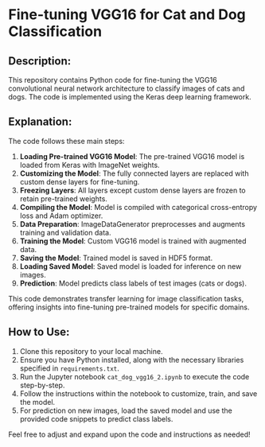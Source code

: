 # Fine-tuning VGG16 for Cat and Dog Classification

## Description:
This repository contains Python code for fine-tuning the VGG16 convolutional neural network architecture to classify images of cats and dogs. The code is implemented using the Keras deep learning framework.

## Explanation:
The code follows these main steps:
1. **Loading Pre-trained VGG16 Model**: The pre-trained VGG16 model is loaded from Keras with ImageNet weights.
2. **Customizing the Model**: The fully connected layers are replaced with custom dense layers for fine-tuning.
3. **Freezing Layers**: All layers except custom dense layers are frozen to retain pre-trained weights.
4. **Compiling the Model**: Model is compiled with categorical cross-entropy loss and Adam optimizer.
5. **Data Preparation**: ImageDataGenerator preprocesses and augments training and validation data.
6. **Training the Model**: Custom VGG16 model is trained with augmented data.
7. **Saving the Model**: Trained model is saved in HDF5 format.
8. **Loading Saved Model**: Saved model is loaded for inference on new images.
9. **Prediction**: Model predicts class labels of test images (cats or dogs).

This code demonstrates transfer learning for image classification tasks, offering insights into fine-tuning pre-trained models for specific domains.

## How to Use:
1. Clone this repository to your local machine.
2. Ensure you have Python installed, along with the necessary libraries specified in `requirements.txt`.
3. Run the Jupyter notebook `cat_dog_vgg16_2.ipynb` to execute the code step-by-step.
4. Follow the instructions within the notebook to customize, train, and save the model.
5. For prediction on new images, load the saved model and use the provided code snippets to predict class labels.

Feel free to adjust and expand upon the code and instructions as needed!
